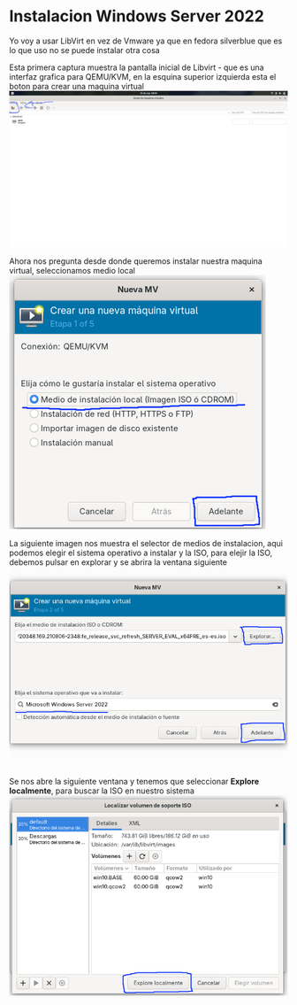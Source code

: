 # Instalacion Windows Server 2022
Yo voy a usar LibVirt en vez de Vmware ya que en fedora silverblue que es lo que uso no se puede instalar otra cosa 

Esta primera captura muestra la pantalla inicial de Libvirt - que es una interfaz grafica para QEMU/KVM, en la esquina superior izquierda esta el boton para crear una maquina virtual
![InicioDeLibvirt](images/Wserver/1.png)

Ahora nos pregunta desde donde queremos instalar nuestra maquina virtual, seleccionamos medio local 
![PantallaCreacionMaquina](images/Wserver/2.png)


La siguiente imagen nos muestra el selector de medios de instalacion, aqui podemos elegir el sistema operativo a instalar y la ISO, para elejir la ISO, debemos pulsar en explorar y se abrira la ventana siguiente 
![Almacenamiento](images/Wserver/4antesde3.png)

Se nos abre la siguiente ventana y tenemos que seleccionar **Explore localmente**, para buscar la ISO en nuestro sistema 
![SeleccionDeISO](images/Wserver/3.png)




